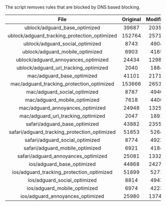 The script removes rules that are blocked by DNS based blocking.


| File | Original | Modified |
|:----:|:-----:|:-----:|
| ublock/adguard_base_optimized | 39687 | 20354 |
| ublock/adguard_tracking_protection_optimized | 152764 | 25718 |
| ublock/adguard_social_optimized | 8743 | 4904 |
| ublock/adguard_mobile_optimized | 6903 | 4165 |
| ublock/adguard_annoyances_optimized | 24434 | 12986 |
| ublock/adguard_url_tracking_optimized | 2040 | 1884 |
| mac/adguard_base_optimized | 41101 | 21718 |
| mac/adguard_tracking_protection_optimized | 153666 | 26530 |
| mac/adguard_social_optimized | 8787 | 4940 |
| mac/adguard_mobile_optimized | 7618 | 4400 |
| mac/adguard_annoyances_optimized | 24948 | 13251 |
| mac/adguard_url_tracking_optimized | 2047 | 1891 |
| safari/adguard_base_optimized | 43882 | 23552 |
| safari/adguard_tracking_protection_optimized | 51853 | 5264 |
| safari/adguard_social_optimized | 8774 | 4922 |
| safari/adguard_mobile_optimized | 6921 | 4184 |
| safari/adguard_annoyances_optimized | 25081 | 13328 |
| ios/adguard_base_optimized | 44868 | 24273 |
| ios/adguard_tracking_protection_optimized | 51899 | 5271 |
| ios/adguard_social_optimized | 8814 | 4943 |
| ios/adguard_mobile_optimized | 6974 | 4223 |
| ios/adguard_annoyances_optimized | 25980 | 13740 |